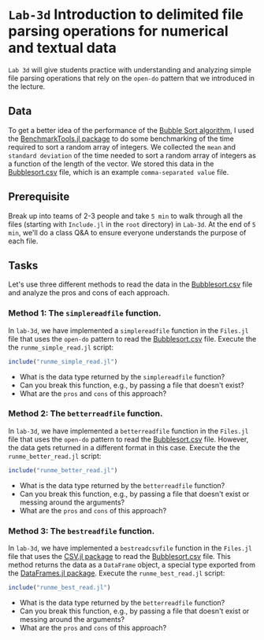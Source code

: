 # `Lab-3d` Introduction to delimited file parsing operations for numerical and textual data
`Lab 3d` will give students practice with understanding and analyzing simple file parsing operations that rely on the `open-do` pattern that we introduced in the lecture.

## Data
To get a better idea of the performance of the [Bubble Sort algorithm](https://en.wikipedia.org/wiki/Bubble_sort), I used the [BenchmarkTools.jl package](https://github.com/JuliaCI/BenchmarkTools.jl) to do some benchmarking of the time required to sort a random array of integers. We collected the `mean` and `standard deviation` of the time needed to sort a random array of integers as a function of the length of the vector. We stored this data in the [Bubblesort.csv](data/Bubblesort.csv) file, which is an example `comma-separated value` file.

## Prerequisite 
Break up into teams of 2-3 people and take `5 min` to walk through all the files (starting with `Include.jl` in the `root` directory) in `Lab-3d`. At the end of `5 min`, we'll do a class Q&A to ensure everyone understands the purpose of each file.

## Tasks
Let's use three different methods to read the data in the [Bubblesort.csv](data/Bubblesort.csv) file and analyze the pros and cons of each approach. 

### Method 1: The `simplereadfile` function.
In `lab-3d`, we have implemented a `simplereadfile` function in the `Files.jl` file that uses the `open-do` pattern to read the [Bubblesort.csv](data/Bubblesort.csv) file. Execute the the `runme_simple_read.jl` script:

```julia
include("runme_simple_read.jl")
```

* What is the data type returned by the `simplereadfile` function?
* Can you break this function, e.g., by passing a file that doesn't exist? 
* What are the `pros` and `cons` of this approach?

### Method 2: The `betterreadfile` function.
In `lab-3d`, we have implemented a `betterreadfile` function in the `Files.jl` file that uses the `open-do` pattern to read the [Bubblesort.csv](data/Bubblesort.csv) file. However, the data gets returned in a different format in this case. Execute the the `runme_better_read.jl` script:

```julia
include("runme_better_read.jl")
```

* What is the data type returned by the `betterreadfile` function?
* Can you break this function, e.g., by passing a file that doesn't exist or messing around the arguments?
* What are the `pros` and `cons` of this approach?

### Method 3: The `bestreadfile` function.
In `lab-3d`, we have implemented a `bestreadcsvfile` function in the `Files.jl` file that uses the [CSV.jl package](https://github.com/JuliaData/CSV.jl) to read the [Bubblesort.csv](data/Bubblesort.csv) file. This method returns the data as a `DataFrame` object, a special type exported from the [DataFrames.jl package](https://dataframes.juliadata.org/stable/). Execute the
`runme_best_read.jl` script:

```julia
include("runme_best_read.jl")
```

* What is the data type returned by the `betterreadfile` function?
* Can you break this function, e.g., by passing a file that doesn't exist or messing around the arguments?
* What are the `pros` and `cons` of this approach?
